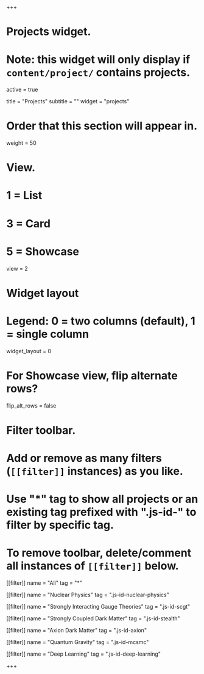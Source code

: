 +++
# Projects widget.
# Note: this widget will only display if `content/project/` contains projects.
active = true

title = "Projects"
subtitle = ""
widget = "projects"

# Order that this section will appear in.
weight = 50

# View.
#   1 = List
#   3 = Card
#   5 = Showcase
view = 2

# Widget layout
# Legend: 0 = two columns (default), 1 = single column
widget_layout = 0

# For Showcase view, flip alternate rows?
flip_alt_rows = false

# Filter toolbar.
# Add or remove as many filters (`[[filter]]` instances) as you like.
# Use "*" tag to show all projects or an existing tag prefixed with ".js-id-" to filter by specific tag.
# To remove toolbar, delete/comment all instances of `[[filter]]` below.
[[filter]]
  name = "All"
  tag = "*"

[[filter]]
  name = "Nuclear Physics"
  tag = ".js-id-nuclear-physics"

[[filter]]
  name = "Strongly Interacting Gauge Theories"
  tag = ".js-id-scgt"

[[filter]]
  name = "Strongly Coupled Dark Matter"
  tag = ".js-id-stealth"

[[filter]]
  name = "Axion Dark Matter"
  tag = ".js-id-axion"

[[filter]]
  name = "Quantum Gravity"
  tag = ".js-id-mcsmc"

[[filter]]
  name = "Deep Learning"
  tag = ".js-id-deep-learning"

+++
